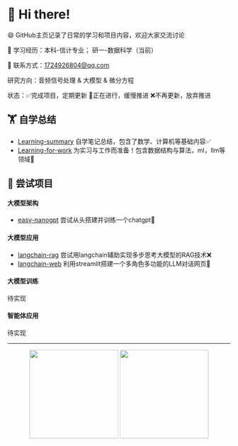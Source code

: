 # 🙋 Hi there!

😄 GitHub主页记录了日常的学习和项目内容，欢迎大家交流讨论

👯 学习经历：本科-信计专业； 研一-数据科学（当前）

💬 联系方式：1724926804@qq.com

研究方向：音频信号处理 & 大模型 & 微分方程

状态：✅完成项目，定期更新 🌱正在进行，缓慢推进 ❌不再更新，放弃推进

## 🏋️ 自学总结 
- [Learning-summary](https://github.com/shijie-zju/Learning-summary)  自学笔记总结，包含了数学、计算机等基础内容✅
- [Learning-for-work](https://github.com/shijie-zju/Learning-for-work) 为实习与工作而准备！包含数据结构与算法，ml，llm等领域🌱

## 🤔 尝试项目 
#### 大模型架构
- [easy-nanogpt](https://github.com/shijie-zju/easy-nanogpt) 尝试从头搭建并训练一个chatgpt🌱
  
#### 大模型应用
- [langchain-rag](https://github.com/shijie-zju/langchain-rag) 尝试用langchain辅助实现多步思考大模型的RAG技术❌
- [langchain-web](https://github.com/shijie-zju/langchin-web) 利用streamlit搭建一个多角色多功能的LLM对话网页🌱
  
#### 大模型训练
待实现

#### 智能体应用
待实现

---
<div align="center">
  <img height="200px" src="https://github-readme-stats.vercel.app/api?username=shijie-zju&title=Yuan%27s%20GitHub%20stats&theme=vue&show_icons=true" />
  <img height="200px" src="https://github-readme-stats.vercel.app/api/top-langs/?username=shijie-zju&theme=vue" />
</div>

  
<!--
**shijie-zju/shijie-zju** is a ✨ _special_ ✨ repository because its `README.md` (this file) appears on your GitHub profile.

✅ 完成项目 ❌ 放弃推进 🌱 正在进行
Here are some ideas to get you started:

- 🔭 I’m currently working on ...
- 🌱 I’m currently learning ...
- 👯 I’m looking to collaborate on ...
- 🤔 I’m looking for help with ...
- 💬 Ask me about ...
- 📫 How to reach me: ...
- 😄 Pronouns: ...
- ⚡ Fun fact: ...
-->


